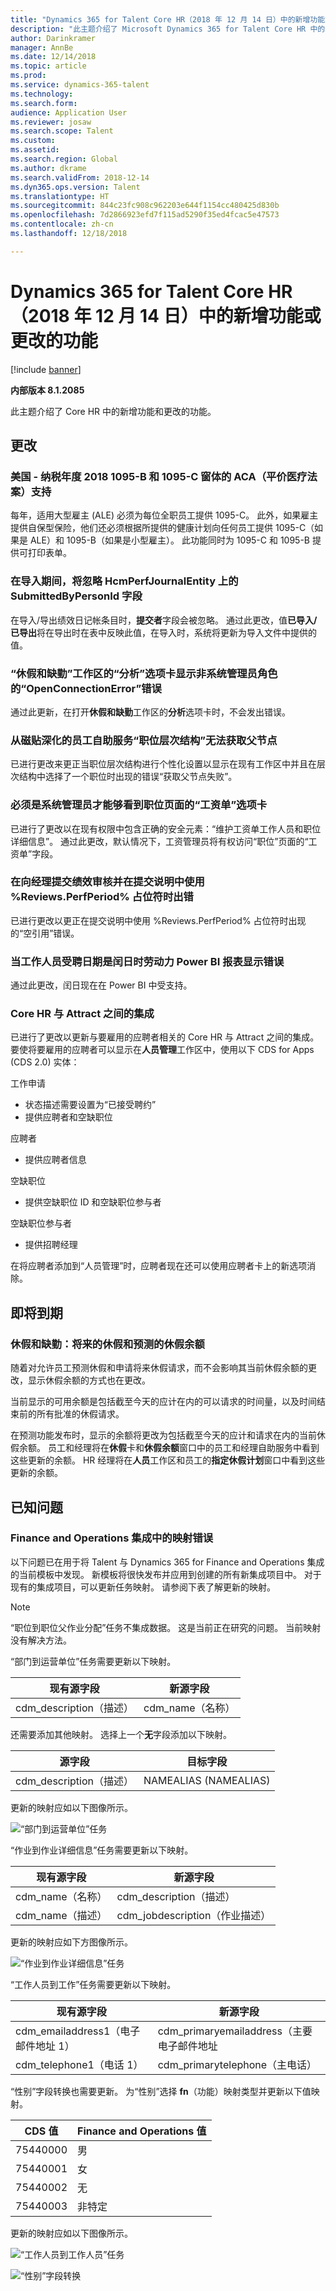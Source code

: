 ```yaml
---
title: "Dynamics 365 for Talent Core HR（2018 年 12 月 14 日）中的新增功能或更改的功能"
description: "此主题介绍了 Microsoft Dynamics 365 for Talent Core HR 中的新功能和更改的功能。"
author: Darinkramer
manager: AnnBe
ms.date: 12/14/2018
ms.topic: article
ms.prod: 
ms.service: dynamics-365-talent
ms.technology: 
ms.search.form: 
audience: Application User
ms.reviewer: josaw
ms.search.scope: Talent
ms.custom: 
ms.assetid: 
ms.search.region: Global
ms.author: dkrame
ms.search.validFrom: 2018-12-14
ms.dyn365.ops.version: Talent
ms.translationtype: HT
ms.sourcegitcommit: 844c23fc908c962203e644f1154cc480425d830b
ms.openlocfilehash: 7d2866923efd7f115ad5290f35ed4fcac5e47573
ms.contentlocale: zh-cn
ms.lasthandoff: 12/18/2018

---
```

# <a name="whats-new-or-changed-in-dynamics-365-for-talent-core-hr-december-14-2018"></a>Dynamics 365 for Talent Core HR（2018 年 12 月 14 日）中的新增功能或更改的功能

[!include [banner](includes/banner.md)]

**内部版本 8.1.2085**

此主题介绍了 Core HR 中的新增功能和更改的功能。

## <a name="changes"></a>更改

### <a name="us---aca-affordable-care-act-support-for-tax-year-2018-1095-b-and-1095-c-forms"></a>美国 - 纳税年度 2018 1095-B 和 1095-C 窗体的 ACA（平价医疗法案）支持

每年，适用大型雇主 (ALE) 必须为每位全职员工提供 1095-C。 此外，如果雇主提供自保型保险，他们还必须根据所提供的健康计划向任何员工提供 1095-C（如果是 ALE）和 1095-B（如果是小型雇主）。 此功能同时为 1095-C 和 1095-B 提供可打印表单。

### <a name="during-import-submittedbypersonid-field-on-hcmperfjournalentity-is-ignored"></a>在导入期间，将忽略 HcmPerfJournalEntity 上的 SubmittedByPersonId 字段

在导入/导出绩效日记帐条目时，**提交者**字段会被忽略。 通过此更改，值**已导入/已导出**将在导出时在表中反映此值，在导入时，系统将更新为导入文件中提供的值。

### <a name="analytics-tab-on-leave-and-absence-workspace-displays-openconnectionerror-error-for-non-system-admin-roles"></a>“休假和缺勤”工作区的“分析”选项卡显示非系统管理员角色的“OpenConnectionError”错误

通过此更新，在打开**休假和缺勤**工作区的**分析**选项卡时，不会发出错误。

### <a name="employee-self-service-position-hierarchy-drill-down-from-tile-fails-to-get-parent-node"></a>从磁贴深化的员工自助服务“职位层次结构”无法获取父节点

已进行更改来更正当职位层次结构进行个性化设置以显示在现有工作区中并且在层次结构中选择了一个职位时出现的错误“获取父节点失败”。  

### <a name="must-be-system-admin-to-see-the-payroll-tab-in-the-position-page"></a>必须是系统管理员才能够看到职位页面的“工资单”选项卡

已进行了更改以在现有权限中包含正确的安全元素：“维护工资单工作人员和职位详细信息”。 通过此更改，默认情况下，工资管理员将有权访问“职位”页面的“工资单”字段。

### <a name="error-when-submitting-performance-review-to-manager-and-the-reviewsperfperiod-placeholder-is-used-in-the-submission-instructions"></a>在向经理提交绩效审核并在提交说明中使用 %Reviews.PerfPeriod% 占位符时出错

已进行更改以更正在提交说明中使用 %Reviews.PerfPeriod% 占位符时出现的“空引用”错误。

### <a name="workforce-power-bi-report-shows-error-when-worker-seniority-date-is-a-leap-day"></a>当工作人员受聘日期是闰日时劳动力 Power BI 报表显示错误

通过此更改，闰日现在在 Power BI 中受支持。

### <a name="integration-between-core-hr-and-attract"></a>Core HR 与 Attract 之间的集成

已进行了更改以更新与要雇用的应聘者相关的 Core HR 与 Attract 之间的集成。 要使将要雇用的应聘者可以显示在**人员管理**工作区中，使用以下 CDS for Apps (CDS 2.0) 实体：

工作申请
- 状态描述需要设置为“已接受聘约”
-   提供应聘者和空缺职位

应聘者
-   提供应聘者信息

空缺职位
-   提供空缺职位 ID 和空缺职位参与者

空缺职位参与者
-   提供招聘经理

在将应聘者添加到“人员管理”时，应聘者现在还可以使用应聘者卡上的新选项消除。

## <a name="coming-soon"></a>即将到期

### <a name="leave-and-absence-future-leave-and-forecasting-leave-balances"></a>休假和缺勤：将来的休假和预测的休假余额

随着对允许员工预测休假和申请将来休假请求，而不会影响其当前休假余额的更改，显示休假余额的方式也在更改。 

当前显示的可用余额是包括截至今天的应计在内的可以请求的时间量，以及时间结束前的所有批准的休假请求。 

在预测功能发布时，显示的余额将更改为包括截至今天的应计和请求在内的当前休假余额。 员工和经理将在**休假**卡和**休假余额**窗口中的员工和经理自助服务中看到这些更新的余额。 HR 经理将在**人员**工作区和员工的**指定休假计划**窗口中看到这些更新的余额。

## <a name="known-issue"></a>已知问题

### <a name="mapping-errors-in-the-integration-with-finance-and-operations"></a>Finance and Operations 集成中的映射错误

以下问题已在用于将 Talent 与 Dynamics 365 for Finance and Operations 集成的当前模板中发现。 新模板将很快发布并应用到创建的所有新集成项目中。 对于现有的集成项目，可以更新任务映射。 请参阅下表了解更新的映射。 

>[!NOTE]
> “职位到职位父作业分配”任务不集成数据。 这是当前正在研究的问题。 当前映射没有解决方法。 

“部门到运营单位”任务需要更新以下映射。

| 现有源字段          | 新源字段 |
| -------------------------------|------------------|
| cdm_description（描述）  | cdm_name（名称）  |

还需要添加其他映射。 选择上一个**无**字段添加以下映射。

| 源字段                   | 目标字段    |
| -------------------------------|----------------------|
| cdm_description（描述）  | NAMEALIAS (NAMEALIAS)|

更新的映射应如以下图像所示。

![“部门到运营单位”任务](./media/DepartmentMapping.png)


“作业到作业详细信息”任务需要更新以下映射。

| 现有源字段          | 新源字段                   |
| -------------------------------|------------------------------------|
| cdm_name（名称）                | cdm_description（描述）      |
| cdm_name（描述）         | cdm_jobdescription（作业描述）|


更新的映射应如下方图像所示。

![“作业到作业详细信息”任务](./media/JobMapping.png)

“工作人员到工作”任务需要更新以下映射。

| 现有源字段                 | 新源字段                               |
| --------------------------------------|------------------------------------------------|
| cdm_emailaddress1（电子邮件地址 1）   | cdm_primaryemailaddress（主要电子邮件地址 |
| cdm_telephone1（电话 1）          | cdm_primarytelephone（主电话）       |

“性别”字段转换也需要更新。 为“性别”选择 **fn**（功能）映射类型并更新以下值映射。

| CDS 值                   | Finance and Operations 值                     |
| ----------------------------|--------------------------------------------------|
| 75440000                    | 男                                             |
| 75440001                    | 女                                           |
| 75440002                    | 无                                             | 
| 75440003                    | 非特定                                      |

更新的映射应如以下图像所示。

![“工作人员到工作人员”任务](./media/WorkerMapping.png)

![“性别”字段转换](./media/WorkerTransform.png)


